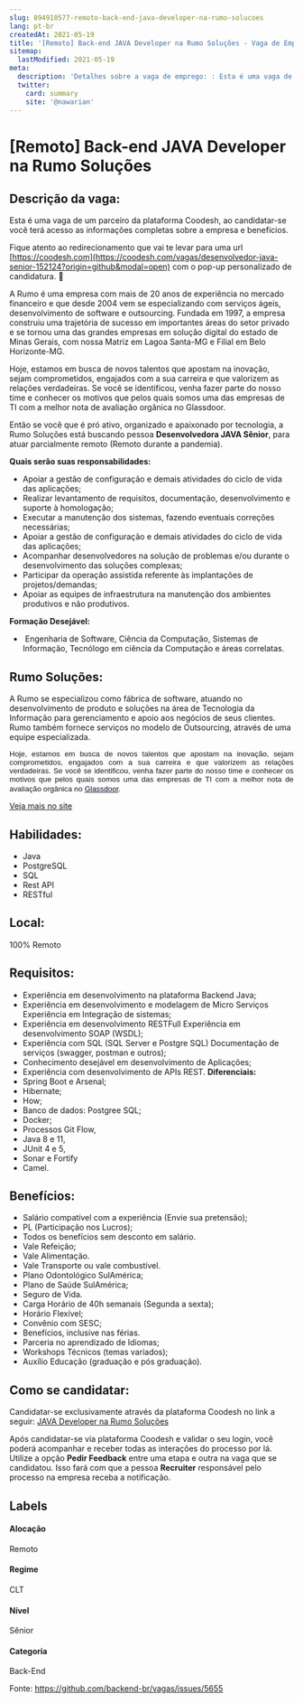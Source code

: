 ```yaml
---
slug: 894910577-remoto-back-end-java-developer-na-rumo-solucoes
lang: pt-br
createdAt: 2021-05-19
title: '[Remoto] Back-end JAVA Developer na Rumo Soluções - Vaga de Emprego'
sitemap:
  lastModified: 2021-05-19
meta:
  description: 'Detalhes sobre a vaga de emprego: : Esta é uma vaga de um parceiro da plataforma Coodesh, ao candidatar-se você terá acesso as informações completas sobre a empresa e benefícios.  Fique atento ao redirecionamento que vai te levar para uma url [https://coodesh.com](https://coodesh.com/vagas/desenvolvedor-java-senior-152124?origin=github&modal=open) com o pop-up personalizado de candidatura. 👋 <p>A Rumo é uma empresa com mais de 20 anos de experiência no mercado financeiro e que desde 2004 vem se especializando com serviços ágeis, desenvolvimento de software e outsourcing. Fundada em 1997, a empresa construiu uma trajetória de sucesso em importantes áreas do setor privado e se tornou uma das grandes empresas em solução digital do estado de Minas Gerais, com nossa Matriz em Lagoa Santa-MG e Filial em Belo Horizonte-MG.&nbsp;</p> <p>Hoje, estamos em busca de novos talentos que apostam na inovação, sejam comprometidos, engajados com a sua carreira e que valorizem as relações verdadeiras. Se você se identificou, venha fazer parte do nosso time e conhecer os motivos que pelos quais somos uma das empresas de TI com a melhor nota de avaliação orgânica no Glassdoor.&nbsp;&nbsp;</p> <p>Então se você que é pró ativo, organizado e apaixonado por tecnologia, a Rumo Soluções está buscando pessoa <strong>Desenvolvedora JAVA Sênior</strong>, para atuar parcialmente remoto (Remoto durante a pandemia).&nbsp;</p> <p><strong>Quais serão suas responsabilidades: </strong></p> <ul> <li>Apoiar a gestão de configuração e demais atividades do ciclo de vida das aplicações;</li> <li>Realizar levantamento de requisitos, documentação, desenvolvimento e suporte à homologação;</li> <li>Executar a manutenção dos sistemas, fazendo eventuais correções necessárias;</li> <li>Apoiar a gestão de configuração e demais atividades do ciclo de vida das aplicações;</li> <li>Acompanhar desenvolvedores na solução de problemas e/ou durante o desenvolvimento das soluções complexas;</li> <li>Participar da operação assistida referente às implantações de projetos/demandas;</li> <li>Apoiar as equipes de infraestrutura na manutenção dos ambientes produtivos e não produtivos.</li> </ul> <p><strong>Formação Desejável:</strong></p> <ul> <li>&nbsp;Engenharia de Software, Ciência da Computação, Sistemas de Informação, Tecnólogo em ciência da Computação e áreas correlatas.</li> </ul> <p></p> <p></p>'
  twitter:
    card: summary
    site: '@nawarian'
---
```


# [Remoto] Back-end JAVA Developer na Rumo Soluções

## Descrição da vaga: 
Esta é uma vaga de um parceiro da plataforma Coodesh, ao candidatar-se você terá acesso as informações completas sobre a empresa e benefícios.


Fique atento ao redirecionamento que vai te levar para uma url [https://coodesh.com](https://coodesh.com/vagas/desenvolvedor-java-senior-152124?origin=github&modal=open) com o pop-up personalizado de candidatura. 👋
<p>A Rumo é uma empresa com mais de 20 anos de experiência no mercado financeiro e que desde 2004 vem se especializando com serviços ágeis, desenvolvimento de software e outsourcing. Fundada em 1997, a empresa construiu uma trajetória de sucesso em importantes áreas do setor privado e se tornou uma das grandes empresas em solução digital do estado de Minas Gerais, com nossa Matriz em Lagoa Santa-MG e Filial em Belo Horizonte-MG.&nbsp;</p>
<p>Hoje, estamos em busca de novos talentos que apostam na inovação, sejam comprometidos, engajados com a sua carreira e que valorizem as relações verdadeiras. Se você se identificou, venha fazer parte do nosso time e conhecer os motivos que pelos quais somos uma das empresas de TI com a melhor nota de avaliação orgânica no Glassdoor.&nbsp;&nbsp;</p>
<p>Então se você que é pró ativo, organizado e apaixonado por tecnologia,  a Rumo Soluções está buscando pessoa <strong>Desenvolvedora JAVA Sênior</strong>, para atuar parcialmente remoto (Remoto durante a pandemia).&nbsp;</p>
<p><strong>Quais serão suas responsabilidades: </strong></p>
<ul>
<li>Apoiar a gestão de configuração e demais atividades do ciclo de vida das aplicações;</li>
<li>Realizar levantamento de requisitos, documentação, desenvolvimento e suporte à homologação;</li>
<li>Executar a manutenção dos sistemas, fazendo eventuais correções necessárias;</li>
<li>Apoiar a gestão de configuração e demais atividades do ciclo de vida das aplicações;</li>
<li>Acompanhar desenvolvedores na solução de problemas e/ou durante o desenvolvimento das soluções complexas;</li>
<li>Participar da operação assistida referente às implantações de projetos/demandas;</li>
<li>Apoiar as equipes de infraestrutura na manutenção dos ambientes produtivos e não produtivos.</li>
</ul>
<p><strong>Formação Desejável:</strong></p>
<ul>
<li>&nbsp;Engenharia de Software, Ciência da Computação, Sistemas de Informação, Tecnólogo em ciência da Computação e áreas correlatas.</li>
</ul>
<p></p>
<p></p>

## Rumo Soluções: 
 <p>A Rumo se especializou como fábrica de software, atuando no desenvolvimento de produto e soluções na área de Tecnologia da Informação para gerenciamento e apoio aos negócios de seus clientes. Rumo também fornece serviços no modelo de Outsourcing, através de uma equipe especializada.</p>

<p style="text-align:justify;"><span style="font-size: 10pt;font-family: Verdana, sans-serif;">Hoje, estamos em busca de novos talentos que apostam na inovação, sejam comprometidos, engajados com a sua carreira e que valorizem as relações verdadeiras. Se você se identificou, venha fazer parte do nosso time e conhecer os motivos que pelos quais somos uma das empresas de TI com a melhor nota de avaliação orgânica no </span><a href="https://www.glassdoor.com.br/Avalia%C3%A7%C3%B5es/Rumo-Solu%C3%A7%C3%B5es-Avalia%C3%A7%C3%B5es-E2487476.htm" target="_self"><span style="color: rgb(12,11,54);background-color: transparent;font-size: 10pt;font-family: Verdana, sans-serif;">Glassdoor</span></a><span style="font-size: 10pt;font-family: Verdana, sans-serif;">.</span>&nbsp;</p><a href='https://coodesh.com/empresas/rumo-solucoes'>Veja mais no site</a>

 ## Habilidades: 
 - Java 
- PostgreSQL 
- SQL 
- Rest API 
- RESTful
## Local: 
 100% Remoto
## Requisitos: 
 - Experiência em desenvolvimento na plataforma Backend Java; 
- Experiência em desenvolvimento e modelagem de Micro Serviços Experiência em Integração de sistemas; 
- Experiência em desenvolvimento RESTFull Experiência em desenvolvimento SOAP (WSDL); 
- Experiência com SQL (SQL Server e Postgre SQL) Documentação de serviços (swagger, postman e outros); 
- Conhecimento desejável em desenvolvimento de Aplicações; 
- Experiência com desenvolvimento de APIs REST.
**Diferenciais:** 
 - Spring Boot e Arsenal; 
- Hibernate; 
- How; 
- Banco de dados: Postgree SQL; 
- Docker; 
- Processos Git Flow, 
- Java 8 e 11,  
- JUnit 4 e 5, 
- Sonar e Fortify 
- Camel.
## Benefícios: 
 - Salário compatível com a experiência (Envie sua pretensão); 
- PL (Participação nos Lucros);  
- Todos os benefícios sem desconto em salário. 
- Vale Refeição; 
- Vale Alimentação. 
- Vale Transporte ou vale combustível. 
- Plano Odontológico SulAmérica; 
- Plano de Saúde SulAmérica; 
- Seguro de Vida. 
- Carga Horário de 40h semanais (Segunda a sexta); 
- Horário Flexível; 
- Convênio com SESC;  
- Benefícios, inclusive nas férias. 
- Parceria no aprendizado de Idiomas; 
- Workshops Técnicos (temas variados); 
- Auxílio Educação (graduação e pós graduação).
## Como se candidatar:
Candidatar-se exclusivamente através da plataforma Coodesh no link a seguir: [JAVA Developer na Rumo Soluções](https://coodesh.com/vagas/desenvolvedor-java-senior-152124?origin=github&modal=open)


Após candidatar-se via plataforma Coodesh e validar o seu login, você poderá acompanhar e receber todas as interações do processo por lá. Utilize a opção <b>Pedir Feedback</b> entre uma etapa e outra na vaga que se candidatou. Isso fará com que a pessoa <b>Recruiter</b> responsável pelo processo na empresa receba a notificação.
## Labels
#### Alocação
Remoto
#### Regime
CLT
#### Nível
Sênior
#### Categoria
Back-End

Fonte: https://github.com/backend-br/vagas/issues/5655